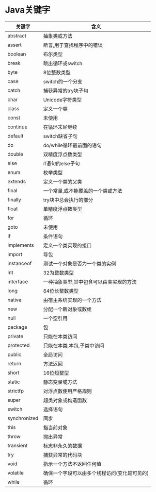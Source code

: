 # Java关键字

| 关键字       | 含义                                         |
| ------------ | -------------------------------------------- |
| abstract     | 抽象类或方法                                 |
| assert       | 断言,用于查找程序中的错误                    |
| boolean      | 布尔类型                                     |
| break        | 跳出循环或switch                             |
| byte         | 8位整数类型                                  |
| case         | switch的一个分支                             |
| catch        | 捕获异常的try块子句                          |
| char         | Unicode字符类型                              |
| class        | 定义一个类                                   |
| const        | 未使用                                       |
| continue     | 在循环末尾继续                               |
| default      | switch缺省子句                               |
| do           | do/while循环最前面的语句                     |
| double       | 双精度浮点数类型                             |
| else         | if语句的else子句                             |
| enum         | 枚举类型                                     |
| extends      | 定义一个类的父类                             |
| final        | 一个常量,或不能覆盖的一个类或方法            |
| finally      | try块中总会执行的部分                        |
| float        | 单精度浮点数类型                             |
| for          | 循环                                         |
| goto         | 未使用                                       |
| if           | 条件语句                                     |
| implements   | 定义一个类实现的接口                         |
| import       | 导包                                         |
| instanceof   | 测试一个对象是否为一个类的实例               |
| int          | 32为整数类型                                 |
| interface    | 一种抽象类型,其中包含可以由类实现的方法      |
| long         | 64位长整数类型                               |
| native       | 由宿主系统实现的一个方法                     |
| new          | 分配一个新对象或数组                         |
| null         | 一个空引用                                   |
| package      | 包                                           |
| private      | 只能在本类访问                               |
| protected    | 只能在本类,本包,子类中访问                   |
| public       | 全局访问                                     |
| return       | 方法返回                                     |
| short        | 16位短整型                                   |
| static       | 静态变量或方法                               |
| strictfp     | 对浮点数使用严格规则                         |
| super        | 超类对象或构造函数                           |
| switch       | 选择语句                                     |
| synchronized | 同步                                         |
| this         | 指当前对象                                   |
| throw        | 抛出异常                                     |
| transient    | 标志非永久的数据                             |
| try          | 捕获异常的代码块                             |
| void         | 指示一个方法不返回任何值                     |
| volatile     | 确保一个字段可以由多个线程访问(变化是可见的) |
| while        | 循环                                         |